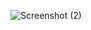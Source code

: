 ![Screenshot (2)](https://github.com/poojamore21/SmartCity/assets/137928810/6251dadc-8673-4e2d-8ea2-087a58f17da3)
